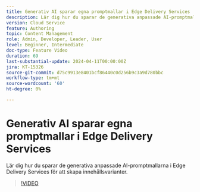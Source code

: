 ```yaml
---
title: Generativ AI sparar egna promptmallar i Edge Delivery Services
description: Lär dig hur du sparar de generativa anpassade AI-promptmallarna i Edge Delivery Services för att skapa innehållsvarianter.
version: Cloud Service
feature: Authoring
topic: Content Management
role: Admin, Developer, Leader, User
level: Beginner, Intermediate
doc-type: Feature Video
duration: 69
last-substantial-update: 2024-04-11T00:00:00Z
jira: KT-15326
source-git-commit: d75c9913e8401bcf86440c0d256b9c3a9d780bbc
workflow-type: tm+mt
source-wordcount: '60'
ht-degree: 0%

---
```



# Generativ AI sparar egna promptmallar i Edge Delivery Services

Lär dig hur du sparar de generativa anpassade AI-promptmallarna i Edge Delivery Services för att skapa innehållsvarianter.

>[!VIDEO](https://video.tv.adobe.com/v/3428317/?learn=on)
